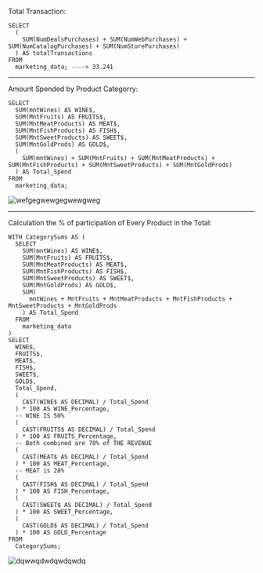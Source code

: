 Total Transaction:

```
SELECT 
  (
    SUM(NumDealsPurchases) + SUM(NumWebPurchases) + SUM(NumCatalogPurchases) + SUM(NumStorePurchases)
  ) AS totalTransactions 
FROM 
  marketing_data; ----> 33.241

```
---

Amount Spended by Product Categorry:

```
SELECT 
  SUM(mntWines) AS WINE$, 
  SUM(MntFruits) AS FRUITS$, 
  SUM(MntMeatProducts) AS MEAT$, 
  SUM(MntFishProducts) AS FISH$, 
  SUM(MntSweetProducts) AS SWEET$, 
  SUM(MntGoldProds) AS GOLD$, 
  (
    SUM(mntWines) + SUM(MntFruits) + SUM(MntMeatProducts) + SUM(MntFishProducts) + SUM(MntSweetProducts) + SUM(MntGoldProds)
  ) AS Total_Spend 
FROM 
  marketing_data;

```
![wefgegwewgegwewgweg](https://github.com/mfernandezcean/Marketing_Campaign_Results/assets/105746149/9292aead-0e6d-4fc8-95fe-fb3991b0ec19)

---

Calculation the % of participation of Every Product in the Total:

```
WITH CategorySums AS (
  SELECT 
    SUM(mntWines) AS WINE$, 
    SUM(MntFruits) AS FRUITS$, 
    SUM(MntMeatProducts) AS MEAT$, 
    SUM(MntFishProducts) AS FISH$, 
    SUM(MntSweetProducts) AS SWEET$, 
    SUM(MntGoldProds) AS GOLD$, 
    SUM(
      mntWines + MntFruits + MntMeatProducts + MntFishProducts + MntSweetProducts + MntGoldProds
    ) AS Total_Spend 
  FROM 
    marketing_data
) 
SELECT 
  WINE$, 
  FRUITS$, 
  MEAT$, 
  FISH$, 
  SWEET$, 
  GOLD$, 
  Total_Spend, 
  (
    CAST(WINE$ AS DECIMAL) / Total_Spend
  ) * 100 AS WINE_Percentage, 
  -- WINE IS 50%
  (
    CAST(FRUITS$ AS DECIMAL) / Total_Spend
  ) * 100 AS FRUITS_Percentage, 
  -- Both combined are 78% of THE REVENUE 
  (
    CAST(MEAT$ AS DECIMAL) / Total_Spend
  ) * 100 AS MEAT_Percentage, 
  -- MEAT is 28% 
  (
    CAST(FISH$ AS DECIMAL) / Total_Spend
  ) * 100 AS FISH_Percentage, 
  (
    CAST(SWEET$ AS DECIMAL) / Total_Spend
  ) * 100 AS SWEET_Percentage, 
  (
    CAST(GOLD$ AS DECIMAL) / Total_Spend
  ) * 100 AS GOLD_Percentage 
FROM 
  CategorySums;

```

![dqwwqdwdqwdqwdq](https://github.com/mfernandezcean/Marketing_Campaign_Results/assets/105746149/c7c3338a-ef41-418f-8542-1caeb42df269)
